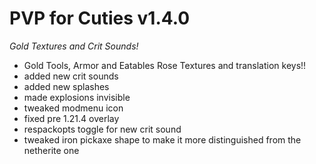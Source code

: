 # PVP for Cuties v1.4.0
_Gold Textures and Crit Sounds!_
- Gold Tools, Armor and Eatables Rose Textures and translation keys!!
- added new crit sounds
- added new splashes
- made explosions invisible
- tweaked modmenu icon
- fixed pre 1.21.4 overlay
- respackopts toggle for new crit sound
- tweaked iron pickaxe shape to make it more distinguished from the netherite one